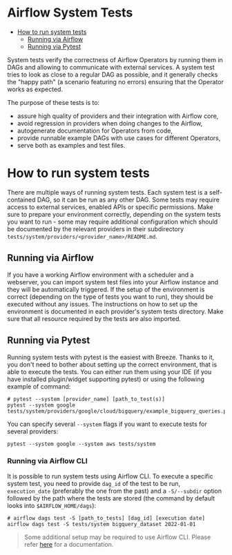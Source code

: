 <!--
 Licensed to the Apache Software Foundation (ASF) under one
 or more contributor license agreements.  See the NOTICE file
 distributed with this work for additional information
 regarding copyright ownership.  The ASF licenses this file
 to you under the Apache License, Version 2.0 (the
 "License"); you may not use this file except in compliance
 with the License.  You may obtain a copy of the License at

   http://www.apache.org/licenses/LICENSE-2.0

 Unless required by applicable law or agreed to in writing,
 software distributed under the License is distributed on an
 "AS IS" BASIS, WITHOUT WARRANTIES OR CONDITIONS OF ANY
 KIND, either express or implied.  See the License for the
 specific language governing permissions and limitations
 under the License.
-->

# Airflow System Tests

<!-- START doctoc generated TOC please keep comment here to allow auto update -->
<!-- DON'T EDIT THIS SECTION, INSTEAD RE-RUN doctoc TO UPDATE -->


- [How to run system tests](#how-to-run-system-tests)
  - [Running via Airflow](#running-via-airflow)
  - [Running via Pytest](#running-via-pytest)

<!-- END doctoc generated TOC please keep comment here to allow auto update -->

System tests verify the correctness of Airflow Operators by running them in DAGs and allowing to communicate with
external services. A system test tries to look as close to a regular DAG as possible, and it generally checks the
"happy path" (a scenario featuring no errors) ensuring that the Operator works as expected.

The purpose of these tests is to:

- assure high quality of providers and their integration with Airflow core,
- avoid regression in providers when doing changes to the Airflow,
- autogenerate documentation for Operators from code,
- provide runnable example DAGs with use cases for different Operators,
- serve both as examples and test files.

# How to run system tests

There are multiple ways of running system tests. Each system test is a self-contained DAG, so it can be run as any
other DAG. Some tests may require access to external services, enabled APIs or specific permissions. Make sure to
prepare your  environment correctly, depending on the system tests you want to run - some may require additional
configuration which should be documented by the relevant providers in their subdirectory
`tests/system/providers/<provider_name>/README.md`.

## Running via Airflow

If you have a working Airflow environment with a scheduler and a webserver, you can import system test files into
your Airflow instance and they will be automatically triggered. If the setup of the environment is correct
(depending on the type of tests you want to run), they should be executed without any issues. The instructions on
how to set up the environment is documented in each provider's system tests directory. Make sure that all resource
required by the tests are also imported.

## Running via Pytest

Running system tests with pytest is the easiest with Breeze. Thanks to it, you don't need to bother about setting up
the correct environment, that is able to execute the tests.
You can either run them using your IDE (if you have installed plugin/widget supporting pytest) or using the following
example of command:

```commandline
# pytest --system [provider_name] [path_to_test(s)]
pytest --system google tests/system/providers/google/cloud/bigquery/example_bigquery_queries.py
```

You can specify several `--system` flags if you want to execute tests for several providers:

```commandline
pytest --system google --system aws tests/system
```

### Running via Airflow CLI

It is possible to run system tests using Airflow CLI. To execute a specific system test, you need to provide
`dag_id` of the test to be run, `execution_date` (preferably the one from the past) and a `-S/--subdir` option
followed by the path where the tests are stored (the command by default looks into `$AIRFLOW_HOME/dags`):

```commandline
# airflow dags test -S [path_to_tests] [dag_id] [execution date]
airflow dags test -S tests/system bigquery_dataset 2022-01-01
```

> Some additional setup may be required to use Airflow CLI. Please refer
> [here](https://airflow.apache.org/docs/apache-airflow/stable/usage-cli.html) for a documentation.
